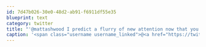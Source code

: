 ```yaml
---
id: 7d47b026-30e0-48d2-ab91-f6911df55e35
blueprint: text
category: twitter
title: "'@mattashwood I predict a flurry of new attention now that you have a big rack #lastOne"
caption: '<span class="username username_linked">@<a href="https://twitter.com/mattashwood" title="Matt Ashwood">mattashwood</a></span> I predict a flurry of new attention now that you have a big rack <span class="hashtag hashtag_local">#<a href="http://tweettemp.darylchymko.ca/?tag=lastone">lastOne</a>'
---
```

